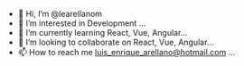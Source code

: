 - 👋 Hi, I’m @learellanom
- 👀 I’m interested in Development ...
- 🌱 I’m currently learning React, Vue, Angular...
- 💞️ I’m looking to collaborate on React, Vue, Angular...
- 📫 How to reach me luis_enrique_arellano@hotmail.com ...

<!---
learellanom/learellanom is a ✨ special ✨ repository because its `README.md` (this file) appears on your GitHub profile.
You can click the Preview link to take a look at your changes.
--->
